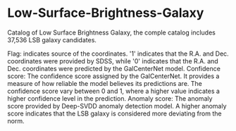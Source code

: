 # Low-Surface-Brightness-Galaxy
Catalog of Low Surface Brightness Galaxy, the comple catalog includes 37,536 LSB galaxy candidates.

Flag:  indicates source of the coordinates. '1' indicates that the R.A. and Dec. coordinates were provided by SDSS, while '0' indicates that the R.A. and Dec. coordinates were predicted by the GalCenterNet model.
Confidence score: The confidence score assigned by the GalCenterNet. It provides a measure of how reliable the model believes its predictions are. The confidence score vary between 0 and 1, where a higher value indicates a higher confidence level in the prediction.
Anomaly score: The anomaly score provided by Deep-SVDD anomaly detection model. A higher anomaly score indicates that the LSB galaxy is considered more deviating from the norm.
